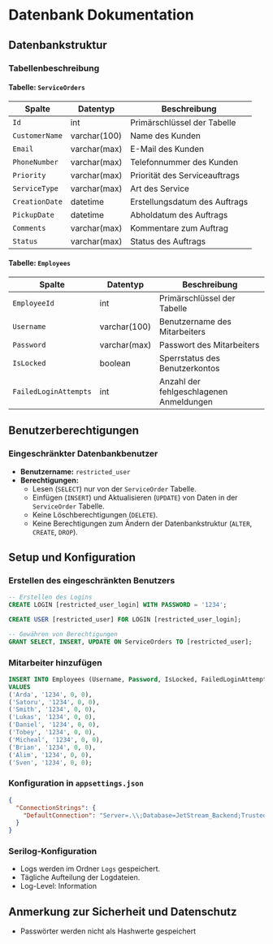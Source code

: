 # Datenbank Dokumentation

## Datenbankstruktur

### Tabellenbeschreibung
#### Tabelle: `ServiceOrders`
| Spalte          | Datentyp        | Beschreibung                    |
|-----------------|-----------------|---------------------------------|
| `Id`            | int             | Primärschlüssel der Tabelle     |
| `CustomerName`  | varchar(100)    | Name des Kunden                 |
| `Email`         | varchar(max)    | E-Mail des Kunden               |
| `PhoneNumber`   | varchar(max)    | Telefonnummer des Kunden        |
| `Priority`      | varchar(max)    | Priorität des Serviceauftrags   |
| `ServiceType`   | varchar(max)    | Art des Service                 |
| `CreationDate`  | datetime        | Erstellungsdatum des Auftrags   |
| `PickupDate`    | datetime        | Abholdatum des Auftrags         |
| `Comments`      | varchar(max)    | Kommentare zum Auftrag          |
| `Status`        | varchar(max)    | Status des Auftrags             |

#### Tabelle: `Employees`
| Spalte               | Datentyp        | Beschreibung                           |
|----------------------|-----------------|----------------------------------------|
| `EmployeeId`         | int             | Primärschlüssel der Tabelle            |
| `Username`           | varchar(100)    | Benutzername des Mitarbeiters          |
| `Password`           | varchar(max)    | Passwort des Mitarbeiters              |
| `IsLocked`           | boolean         | Sperrstatus des Benutzerkontos         |
| `FailedLoginAttempts`| int             | Anzahl der fehlgeschlagenen Anmeldungen|

## Benutzerberechtigungen

### Eingeschränkter Datenbankbenutzer

- **Benutzername:** `restricted_user`
- **Berechtigungen:** 
  - Lesen (`SELECT`) nur von der `ServiceOrder` Tabelle.
  - Einfügen (`INSERT`) und Aktualisieren (`UPDATE`) von Daten in der `ServiceOrder` Tabelle.
  - Keine Löschberechtigungen (`DELETE`).
  - Keine Berechtigungen zum Ändern der Datenbankstruktur (`ALTER`, `CREATE`, `DROP`).

## Setup und Konfiguration

### Erstellen des eingeschränkten Benutzers
```sql
-- Erstellen des Logins
CREATE LOGIN [restricted_user_login] WITH PASSWORD = '1234';

CREATE USER [restricted_user] FOR LOGIN [restricted_user_login];

-- Gewähren von Berechtigungen
GRANT SELECT, INSERT, UPDATE ON ServiceOrders TO [restricted_user];
```

### Mitarbeiter hinzufügen
```sql
INSERT INTO Employees (Username, Password, IsLocked, FailedLoginAttempts)
VALUES 
('Arda', '1234', 0, 0),
('Satoru', '1234', 0, 0),
('Smith', '1234', 0, 0),
('Lukas', '1234', 0, 0),
('Daniel', '1234', 0, 0),
('Tobey', '1234', 0, 0),
('Micheal', '1234', 0, 0),
('Brian', '1234', 0, 0),
('Alim', '1234', 0, 0),
('Sven', '1234', 0, 0);
```

### Konfiguration in `appsettings.json`
```json
{
  "ConnectionStrings": {
    "DefaultConnection": "Server=.\\;Database=JetStream_Backend;Trusted_Connection=True;TrustServerCertificate=True;MultipleActiveResultSets=true"
  }
}
```

### Serilog-Konfiguration
- Logs werden im Ordner `Logs` gespeichert.
- Tägliche Aufteilung der Logdateien.
- Log-Level: Information

## Anmerkung zur Sicherheit und Datenschutz

- Passwörter werden nicht als Hashwerte gespeichert